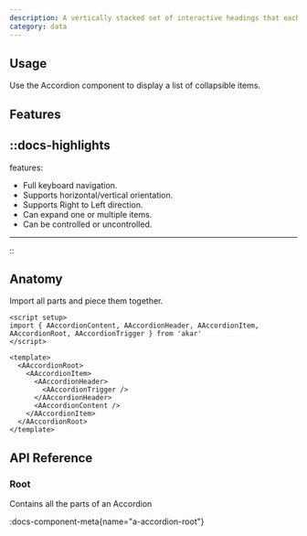 ```yaml
---
description: A vertically stacked set of interactive headings that each reveal an associated section of content.
category: data
---
```


## Usage

Use the Accordion component to display a list of collapsible items.


## Features

::docs-highlights
---
features:
  - Full keyboard navigation.
  - Supports horizontal/vertical orientation.
  - Supports Right to Left direction.
  - Can expand one or multiple items.
  - Can be controlled or uncontrolled.
---
::

## Anatomy

Import all parts and piece them together.

```vue
<script setup>
import { AAccordionContent, AAccordionHeader, AAccordionItem, AAccordionRoot, AAccordionTrigger } from 'akar'
</script>

<template>
  <AAccordionRoot>
    <AAccordionItem>
      <AAccordionHeader>
        <AAccordionTrigger />
      </AAccordionHeader>
      <AAccordionContent />
    </AAccordionItem>
  </AAccordionRoot>
</template>
```

## API Reference

### Root

Contains all the parts of an Accordion

:docs-component-meta{name="a-accordion-root"}

<!-- #### Data Attributes

:docs-data-attributes-table{name="data-attributes-accordion-root" :data='[
  {
    "attribute": "[data-orientation]",
    "values": ["vertical", "horizontal"]
  }
]'}

### Item

Contains all the parts of a collapsible section.

:docs-component-meta{name="a-accordion-item"}

#### Data Attributes

:docs-data-attributes-table{name="data-attributes-accordion-item" :data='[
  {
    "attribute": "[data-state]",
    "values": ["open", "closed"]
  },
  {
    "attribute": "[data-disabled]",
    "values": "Present when disabled"
  },
  {
    "attribute": "[data-orientation]",
    "values": ["vertical", "horizontal"]
  }
]'}

### Header

Wraps an `AccordionTrigger`. Use the `asChild` prop to update it to the appropriate heading level for your page.

:docs-component-meta{name="a-accordion-header"}

#### Data Attributes

:docs-data-attributes-table{name="data-attributes-accordion-header" :data='[
  {
    "attribute": "[data-state]",
    "values": ["open", "closed"]
  },
  {
    "attribute": "[data-disabled]",
    "values": "Present when disabled"
  },
  {
    "attribute": "[data-orientation]",
    "values": ["vertical", "horizontal"]
  }
]'}

### Trigger

Toggles the collapsed state of its associated item. It should be nested inside of an `AccordionHeader`.

:docs-component-meta{name="a-accordion-trigger"}

#### Data Attributes

:docs-data-attributes-table{name="data-attributes-accordion-trigger" :data='[
  {
    "attribute": "[data-state]",
    "values": ["open", "closed"]
  },
  {
    "attribute": "[data-disabled]",
    "values": "Present when disabled"
  },
  {
    "attribute": "[data-orientation]",
    "values": ["vertical", "horizontal"]
  }
]'}

### Content

Contains the collapsible content for an item.

:docs-component-meta{name="a-accordion-content"}

#### Data Attributes

:docs-data-attributes-table{name="data-attributes-accordion-content" :data='[
  {
    "attribute": "[data-state]",
    "values": ["open", "closed"]
  },
  {
    "attribute": "[data-disabled]",
    "values": "Present when disabled"
  },
  {
    "attribute": "[data-orientation]",
    "values": ["vertical", "horizontal"]
  }
]'}

#### CSS Variables

:docs-css-variables-table{name="css-variables-accordion-content" :data='[
  {
    "cssVariable": "--akar-accordion-content-width",
    "description": "The width of the content when it opens/closes"
  },
  {
    "cssVariable": "--akar-accordion-content-height",
    "description": "The height of the content when it opens/closes"
  }
]'} -->
